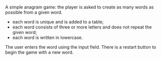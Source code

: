 A simple anagram game: the player is asked to create as many words as possible from a given word.

- each word is unique and is added to a table;
- each word consists of three or more letters and does not repeat the given word;
- each word is written in lowercase.

The user enters the word using the input field. There is a restart button to begin the game with a new word.
